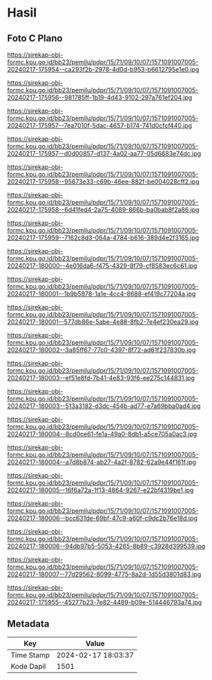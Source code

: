 # Hasil

## Foto C Plano

https://sirekap-obj-formc.kpu.go.id/bb23/pemilu/pdpr/15/71/09/10/07/1571091007005-20240217-175954--ca293f2b-2978-4d0d-b953-b6612795e1e0.jpg

https://sirekap-obj-formc.kpu.go.id/bb23/pemilu/pdpr/15/71/09/10/07/1571091007005-20240217-175956--981785ff-1b19-4d43-9102-297a761ef204.jpg

https://sirekap-obj-formc.kpu.go.id/bb23/pemilu/pdpr/15/71/09/10/07/1571091007005-20240217-175957--7ea7010f-5dac-4657-b174-741d0cfcf440.jpg

https://sirekap-obj-formc.kpu.go.id/bb23/pemilu/pdpr/15/71/09/10/07/1571091007005-20240217-175957--d0d00857-d137-4a02-aa77-05d6683e74dc.jpg

https://sirekap-obj-formc.kpu.go.id/bb23/pemilu/pdpr/15/71/09/10/07/1571091007005-20240217-175958--95673e33-c69b-46ee-882f-be004028cff2.jpg

https://sirekap-obj-formc.kpu.go.id/bb23/pemilu/pdpr/15/71/09/10/07/1571091007005-20240217-175958--6d41fed4-2a75-4089-866b-ba0bab8f2a86.jpg

https://sirekap-obj-formc.kpu.go.id/bb23/pemilu/pdpr/15/71/09/10/07/1571091007005-20240217-175959--7162c8d3-064a-4784-b616-389d4e2f3165.jpg

https://sirekap-obj-formc.kpu.go.id/bb23/pemilu/pdpr/15/71/09/10/07/1571091007005-20240217-180000--4e016da6-f475-4329-8f79-cf8583ec6c61.jpg

https://sirekap-obj-formc.kpu.go.id/bb23/pemilu/pdpr/15/71/09/10/07/1571091007005-20240217-180001--1b9b5878-1a1e-4cc4-8688-ef419c77204a.jpg

https://sirekap-obj-formc.kpu.go.id/bb23/pemilu/pdpr/15/71/09/10/07/1571091007005-20240217-180001--577db86e-5abe-4e88-8fb2-7e4ef230ea29.jpg

https://sirekap-obj-formc.kpu.go.id/bb23/pemilu/pdpr/15/71/09/10/07/1571091007005-20240217-180002--3a85ff67-77c0-4397-8f72-ad61f237830b.jpg

https://sirekap-obj-formc.kpu.go.id/bb23/pemilu/pdpr/15/71/09/10/07/1571091007005-20240217-180003--ef51e8fd-7b41-4e83-93f6-ee275c144831.jpg

https://sirekap-obj-formc.kpu.go.id/bb23/pemilu/pdpr/15/71/09/10/07/1571091007005-20240217-180003--513a3182-d3dc-454b-ad77-e7a69bba0ad4.jpg

https://sirekap-obj-formc.kpu.go.id/bb23/pemilu/pdpr/15/71/09/10/07/1571091007005-20240217-180004--8cd0ce61-fe1a-49a0-8db1-a5ce705a0ac3.jpg

https://sirekap-obj-formc.kpu.go.id/bb23/pemilu/pdpr/15/71/09/10/07/1571091007005-20240217-180004--a7d8b874-ab27-4a2f-8782-62a9e44f161f.jpg

https://sirekap-obj-formc.kpu.go.id/bb23/pemilu/pdpr/15/71/09/10/07/1571091007005-20240217-180005--16f6a72a-1f13-4864-9267-e22bf4319be1.jpg

https://sirekap-obj-formc.kpu.go.id/bb23/pemilu/pdpr/15/71/09/10/07/1571091007005-20240217-180006--bcc631de-69bf-47c9-a60f-c9dc2b76e18d.jpg

https://sirekap-obj-formc.kpu.go.id/bb23/pemilu/pdpr/15/71/09/10/07/1571091007005-20240217-180006--94db97b5-5053-4265-8b89-c3928d399539.jpg

https://sirekap-obj-formc.kpu.go.id/bb23/pemilu/pdpr/15/71/09/10/07/1571091007005-20240217-180007--77d29562-8099-4775-8a2d-1d55d3801d83.jpg

https://sirekap-obj-formc.kpu.go.id/bb23/pemilu/pdpr/15/71/09/10/07/1571091007005-20240217-175955--45277b23-7e82-4489-b09e-514446793a74.jpg


## Metadata

| Key        | Value               |
| ---------- | ------------------- |
| Time Stamp | 2024-02-17 18:03:37 |
| Kode Dapil | 1501                |



